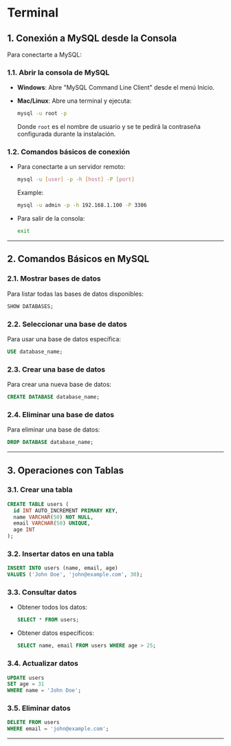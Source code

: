 # Terminal

## 1. Conexión a MySQL desde la Consola

Para conectarte a MySQL:

### 1.1. Abrir la consola de MySQL

- **Windows**: Abre "MySQL Command Line Client" desde el menú Inicio.
- **Mac/Linux**: Abre una terminal y ejecuta:
    
    ```bash
    mysql -u root -p
    ```
    
    Donde `root` es el nombre de usuario y se te pedirá la contraseña configurada durante la instalación.

### 1.2. Comandos básicos de conexión

- Para conectarte a un servidor remoto:
    
    ```bash
    mysql -u [user] -p -h [host] -P [port]
    ```
    
    Example:
    
    ```bash
    mysql -u admin -p -h 192.168.1.100 -P 3306
    ```
    
- Para salir de la consola:
    
    ```bash
    exit
    ```
    

---

## 2. Comandos Básicos en MySQL

### 2.1. Mostrar bases de datos

Para listar todas las bases de datos disponibles:

```sql
SHOW DATABASES;
```

### 2.2. Seleccionar una base de datos

Para usar una base de datos específica:

```sql
USE database_name;
```

### 2.3. Crear una base de datos

Para crear una nueva base de datos:

```sql
CREATE DATABASE database_name;
```

### 2.4. Eliminar una base de datos

Para eliminar una base de datos:

```sql
DROP DATABASE database_name;
```

---

## 3. Operaciones con Tablas

### 3.1. Crear una tabla

```sql
CREATE TABLE users (
  id INT AUTO_INCREMENT PRIMARY KEY,
  name VARCHAR(50) NOT NULL,
  email VARCHAR(50) UNIQUE,
  age INT
);
```

### 3.2. Insertar datos en una tabla

```sql
INSERT INTO users (name, email, age) 
VALUES ('John Doe', 'john@example.com', 30);
```

### 3.3. Consultar datos

- Obtener todos los datos:
    
    ```sql
    SELECT * FROM users;
    ```
    
- Obtener datos específicos:
    
    ```sql
    SELECT name, email FROM users WHERE age > 25;
    ```
    

### 3.4. Actualizar datos

```sql
UPDATE users 
SET age = 31 
WHERE name = 'John Doe';
```

### 3.5. Eliminar datos

```sql
DELETE FROM users 
WHERE email = 'john@example.com';
```

---
